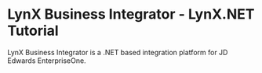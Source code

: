 # LynX Business Integrator - LynX.NET Tutorial

LynX Business Integrator is a .NET based integration platform for JD Edwards EnterpriseOne.

